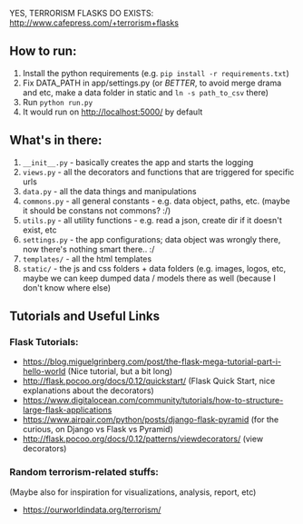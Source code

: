 YES, TERRORISM FLASKS DO EXISTS: http://www.cafepress.com/+terrorism+flasks

## How to run:

1. Install the python requirements (e.g. `pip install -r requirements.txt`)
1. Fix DATA_PATH in app/settings.py (or *BETTER*, to avoid merge drama and etc, make a data folder in static and `ln -s path_to_csv` there)
1. Run `python run.py`
1. It would run on [http://localhost:5000/](http://localhost:5000/) by default

## What's in there:
1. `__init__.py` - basically creates the app and starts the logging
1. `views.py` - all the decorators and functions that are triggered for specific urls
1. `data.py` - all the data things and manipulations 
1. `commons.py` - all general constants - e.g. data object, paths, etc. (maybe it should be constans not commons? :/)
1. `utils.py` - all utility functions - e.g. read a json, create dir if it doesn't exist, etc
1. `settings.py` - the app configurations; data object was wrongly there, now there's nothing smart there.. :/ 
1. `templates/` - all the html templates
1. `static/` - the js and css folders + data folders (e.g. images, logos, etc, maybe we can keep dumped data / models there as well (because I don't know where else) 

## Tutorials and Useful Links

### Flask Tutorials:

- https://blog.miguelgrinberg.com/post/the-flask-mega-tutorial-part-i-hello-world (Nice tutorial, but a bit long)
- http://flask.pocoo.org/docs/0.12/quickstart/ (Flask Quick Start, nice explanations about the decorators)
- https://www.digitalocean.com/community/tutorials/how-to-structure-large-flask-applications
- https://www.airpair.com/python/posts/django-flask-pyramid (for the curious, on Django vs Flask vs Pyramid)
- http://flask.pocoo.org/docs/0.12/patterns/viewdecorators/ (view decorators)

### Random terrorism-related stuffs:

(Maybe also for inspiration for visualizations, analysis, report, etc)

- https://ourworldindata.org/terrorism/ 
